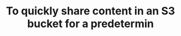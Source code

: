 ---
layout: all-exams
title: "To quickly share content in an S3 bucket for a predetermin"
blurb: "According to the Amazon S3 docs, All objects by default are private. Only the object owner has permission to access these objects. However, the object"
quid: 277
---
